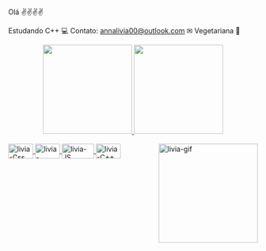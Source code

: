 Olá ✌✌✌✌

  Estudando C++ 💻
  Contato: annalivia00@outlook.com ✉
  Vegetariana 🌱
 
 <div align="center">
  <a href="https://github.com/livia.witcher">
  <img height="180em" src="https://github-readme-stats.vercel.app/api?username=liviawitcher&show_icons=false&theme=dracula&include_all_commits=true&count_private=true"/>
  <img height="180em" src="https://github-readme-stats.vercel.app/api/top-langs/?username=liviawitcher&layout=compact&langs_count=7&theme=dracula"/>
</div>
  
  <div style="display: inline_block"><br>
   <img align="center" alt="livia-Css" height="30" width="50" src="https://img.shields.io/badge/CSS-239120?&style=for-the-badge&logo=css3&logoColor=white">
    <img align="center" alt="livia-HTML" height="30" width="50" src="https://img.shields.io/badge/HTML-239120?style=for-the-badge&logo=html5&logoColor=white">
    <img align="center" alt="livia-JS" height="30" width="65" src="https://img.shields.io/badge/JavaScript-323330?style=for-the-badge&logo=javascript&logoColor=F7DF1E">
    <img align="center" alt="livia-C++" height="30" width="50" src="https://img.shields.io/badge/C%2B%2B-00599C?style=for-the-badge&logo=c%2B%2B&logoColor=white">
    <img align="right"  alt="livia-gif" src="https://i.picasion.com/pic91/413ca09c3a908dbe54f5b82efc625fcf.gif" width="200" height="200" style="border-radius:50px alt="https://picasion.com/" /></a><br /><a href="https://picasion.com/"</a>
 

 
